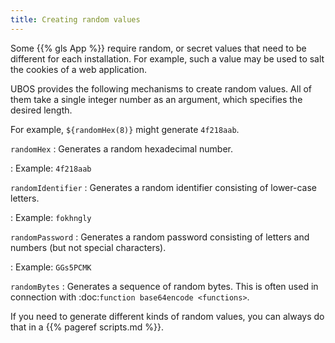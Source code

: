 ```yaml
---
title: Creating random values
---
```


Some {{% gls App %}} require random, or secret values that need to be different for
each installation. For example, such a value may be used to salt the
cookies of a web application.

UBOS provides the following mechanisms to create random values. All of them
take a single integer number as an argument, which specifies the desired length.

For example, ``${randomHex(8)}`` might generate ``4f218aab``.

``randomHex``
: Generates a random hexadecimal number.

: Example: ``4f218aab``

``randomIdentifier``
: Generates a random identifier consisting of lower-case letters.

: Example: ``fokhngly``

``randomPassword``
: Generates a random password consisting of letters and numbers
  (but not special characters).

: Example: ``GGs5PCMK``

``randomBytes``
: Generates a sequence of random bytes. This is often used in connection
  with :doc:`function base64encode <functions>`.

If you need to generate different kinds of random values, you can always
do that in a {{% pageref scripts.md %}}.
